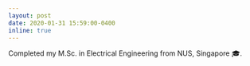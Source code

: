```yaml
---
layout: post
date: 2020-01-31 15:59:00-0400
inline: true
---
```


Completed my M.Sc. in Electrical Engineering from NUS, Singapore 🎓.